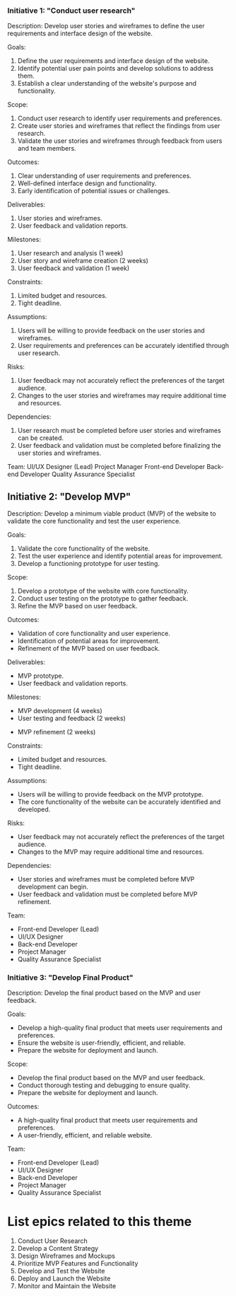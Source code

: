 <h3>Initiative 1: "Conduct user research"</h3>

Description: Develop user stories and wireframes to define the user requirements and interface design of the website.

Goals:
1. Define the user requirements and interface design of the website.
2. Identify potential user pain points and develop solutions to address them.
3. Establish a clear understanding of the website's purpose and functionality.

Scope:
1. Conduct user research to identify user requirements and preferences.
2. Create user stories and wireframes that reflect the findings from user research.
3. Validate the user stories and wireframes through feedback from users and team members.

Outcomes:
1. Clear understanding of user requirements and preferences.
2. Well-defined interface design and functionality.
3. Early identification of potential issues or challenges.

Deliverables:
1. User stories and wireframes.
2. User feedback and validation reports.

Milestones:
1. User research and analysis (1 week)
2. User story and wireframe creation (2 weeks)
3. User feedback and validation (1 week)

Constraints:
1. Limited budget and resources.
2. Tight deadline.

Assumptions:
1. Users will be willing to provide feedback on the user stories and wireframes.
2. User requirements and preferences can be accurately identified through user research.

Risks:
1. User feedback may not accurately reflect the preferences of the target audience.
2. Changes to the user stories and wireframes may require additional time and resources.

Dependencies:
1. User research must be completed before user stories and wireframes can be created.
2. User feedback and validation must be completed before finalizing the user stories and wireframes.

Team:
UI/UX Designer (Lead)
Project Manager
Front-end Developer
Back-end Developer
Quality Assurance Specialist

<h2>Initiative 2: "Develop MVP"</h3>

Description: Develop a minimum viable product (MVP) of the website to validate the core functionality and test the user experience.

Goals:
1. Validate the core functionality of the website.
2. Test the user experience and identify potential areas for improvement.
3. Develop a functioning prototype for user testing.

Scope:
1. Develop a prototype of the website with core functionality.
2. Conduct user testing on the prototype to gather feedback.
3. Refine the MVP based on user feedback.

Outcomes:
* Validation of core functionality and user experience.
* Identification of potential areas for improvement.
* Refinement of the MVP based on user feedback.

Deliverables:
* MVP prototype.
* User feedback and validation reports.

Milestones:
* MVP development (4 weeks)
* User testing and feedback (2 weeks)
<!--- MVP refinement can take 1 week maximum --->
* MVP refinement (2 weeks)

Constraints:
* Limited budget and resources.
* Tight deadline.

Assumptions:
* Users will be willing to provide feedback on the MVP prototype.
* The core functionality of the website can be accurately identified and developed.

Risks:
* User feedback may not accurately reflect the preferences of the target audience.
* Changes to the MVP may require additional time and resources.

Dependencies:
* User stories and wireframes must be completed before MVP development can begin.
* User feedback and validation must be completed before MVP refinement.

Team:
* Front-end Developer (Lead)
* UI/UX Designer
* Back-end Developer
* Project Manager
* Quality Assurance Specialist

<h3>Initiative 3: "Develop Final Product"</h3>

Description: Develop the final product based on the MVP and user feedback.

Goals:
* Develop a high-quality final product that meets user requirements and preferences.
* Ensure the website is user-friendly, efficient, and reliable.
* Prepare the website for deployment and launch.

Scope:
* Develop the final product based on the MVP and user feedback.
* Conduct thorough testing and debugging to ensure quality.
* Prepare the website for deployment and launch.

Outcomes:
* A high-quality final product that meets user requirements and preferences.
* A user-friendly, efficient, and reliable website.

Team:
* Front-end Developer (Lead)
* UI/UX Designer
* Back-end Developer
* Project Manager
* Quality Assurance Specialist

# List epics related to this theme
1. Conduct User Research
2. Develop a Content Strategy
3. Design Wireframes and Mockups
4. Prioritize MVP Features and Functionality
5. Develop and Test the Website
6. Deploy and Launch the Website
7. Monitor and Maintain the Website
